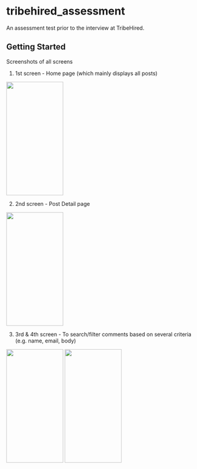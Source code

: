# tribehired_assessment

An assessment test prior to the interview at TribeHired.

## Getting Started

Screenshots of all screens

1. 1st screen - Home page (which mainly displays all posts)
<img src="https://github.com/nobokai/tribehired_assessment/assets/54453783/29917ead-5d42-4bbe-9b6e-d85880ef3384" width="150" height="300">

2. 2nd screen - Post Detail page
<img src="https://github.com/nobokai/tribehired_assessment/assets/54453783/f4b9177e-a948-4389-85e1-77173a4e48b8" width="150" height="300">

3. 3rd & 4th screen - To search/filter comments based on several criteria (e.g. name, email, body)
<img src="https://github.com/nobokai/tribehired_assessment/assets/54453783/79da2217-6272-49db-8bb7-a191935cf260" width="150" height="300">
<img src="https://github.com/nobokai/tribehired_assessment/assets/54453783/9bebab29-d758-4dd4-91e5-07e5c18247ca" width="150" height="300">
